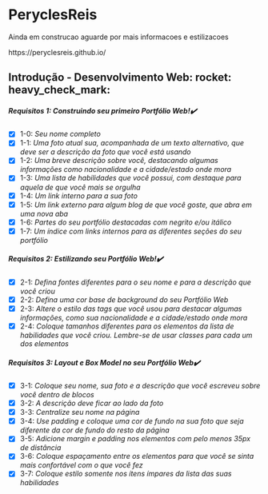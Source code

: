 # PeryclesReis
<p> Ainda em construcao aguarde por mais informacoes e estilizacoes</p>
<p>https://peryclesreis.github.io/</p>

## Introdução - Desenvolvimento Web: rocket: heavy_check_mark:

##### Requisitos 1: Construindo seu primeiro Portfólio Web!:heavy_check_mark:

- [x] 1-0: _Seu nome completo_
- [x] 1-1: _Uma foto atual sua, acompanhada de um texto alternativo, que deve ser a descrição da foto que você está usando_
- [x] 1-2: _Uma breve descrição sobre você, destacando algumas informações como nacionalidade e a cidade/estado onde mora_
- [x] 1-3: _Uma lista de habilidades que você possui, com destaque para aquela de que você mais se orgulha_
- [x] 1-4: _Um link interno para a sua foto_
- [x] 1-5: _Um link externo para algum blog de que você goste, que abra em uma nova aba_
- [x] 1-6: _Partes do seu portfólio destacadas com negrito e/ou itálico_
- [x] 1-7: _Um índice com links internos para as diferentes seções do seu portfólio_

##### Requisitos 2: Estilizando seu Portfólio Web!:heavy_check_mark:

- [x] 2-1: _Defina fontes diferentes para o seu nome e para a descrição que você criou_
- [x] 2-2: _Defina uma cor base de background do seu Portfólio Web_
- [x] 2-3: _Altere o estilo das tags que você usou para destacar algumas informações, como sua nacionalidade e a cidade/estado onde mora_
- [x] 2-4: _Coloque tamanhos diferentes para os elementos da lista de habilidades que você criou. Lembre-se de usar classes para cada um dos elementos_

##### Requisitos 3: Layout e Box Model no seu Portfólio Web:heavy_check_mark:

- [x] 3-1: _Coloque seu nome, sua foto e a descrição que você escreveu sobre você dentro de blocos_
- [x] 3-2: _A descrição deve ficar ao lado da foto_
- [x] 3-3: _Centralize seu nome na página_
- [x] 3-4: _Use padding e coloque uma cor de fundo na sua foto que seja diferente da cor de fundo do resto da página_
- [x] 3-5: _Adicione margin e padding nos elementos com pelo menos 35px de distância_
- [x] 3-6: _Coloque espaçamento entre os elementos para que você se sinta mais confortável com o que você fez_
- [x] 3-7: _Coloque estilo somente nos ítens ímpares da lista das suas habilidades_

